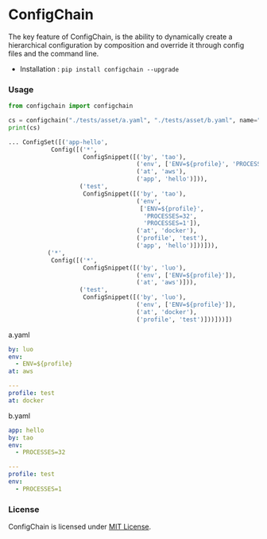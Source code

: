 # ConfigChain

The key feature of ConfigChain, is the ability to dynamically create a hierarchical configuration by composition and override it through config files and the command line. 

- Installation : `pip install configchain --upgrade`

### Usage

`````python
from configchain import configchain

cs = configchain("./tests/asset/a.yaml", "./tests/asset/b.yaml", name="app-${app}", profile="profile")
print(cs)

... ConfigSet([('app-hello',
            Config([('*',
                     ConfigSnippet([('by', 'tao'),
                                    ('env', ['ENV=${profile}', 'PROCESSES=32']),
                                    ('at', 'aws'),
                                    ('app', 'hello')])),
                    ('test',
                     ConfigSnippet([('by', 'tao'),
                                    ('env',
                                     ['ENV=${profile}',
                                      'PROCESSES=32',
                                      'PROCESSES=1']),
                                    ('at', 'docker'),
                                    ('profile', 'test'),
                                    ('app', 'hello')]))])),
           ('*',
            Config([('*',
                     ConfigSnippet([('by', 'luo'),
                                    ('env', ['ENV=${profile}']),
                                    ('at', 'aws')])),
                    ('test',
                     ConfigSnippet([('by', 'luo'),
                                    ('env', ['ENV=${profile}']),
                                    ('at', 'docker'),
                                    ('profile', 'test')]))]))])
`````

a.yaml

```yaml
by: luo
env:
  - ENV=${profile}
at: aws

---
profile: test
at: docker
```

b.yaml

```yaml
app: hello
by: tao
env:
  - PROCESSES=32

---
profile: test
env:
  - PROCESSES=1
```

### License

ConfigChain is licensed under [MIT License](LICENSE).